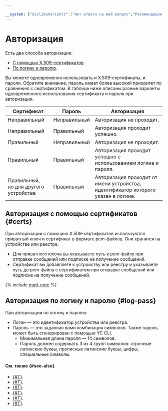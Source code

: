 ```yaml
---

__system: {"dislikeVariants":["Нет ответа на мой вопрос","Рекомендации не помогли","Содержание не соответствует заголовку","Другое"]}
---
```

# Авторизация 

Есть два способа авторизации:
* [С помощью X.509-сертификатов](#certs).
* [По логину и паролю](#log-pass).

Вы можете одновременно использовать и X.509-сертификаты, и пароли. Обратите внимание, пароль имеет более высокий приоритет по сравнению с сертификатом. В таблице ниже описаны разные варианты одновременного использования сертификата и пароля при авторизации.

| Сертификат | Пароль |  Авторизация |
|----|----|----|
| Неправильный | Неправильный | Авторизация не проходит. |
| Неправильный | Правильный |  Авторизация проходит успешно. |
| Правильный | Неправильный |  Авторизация не проходит. |
| Правильный | Правильный | Авторизация проходит успешно с использованием логина и пароля.|
| Правильный, <br>но для другого устройства | Правильный | Авторизация проходит от имени устройства, идентификатор которого указан в логине. |


## Авторизация с помощью сертификатов {#certs}

При авторизации с помощью X.509-сертификатов используются приватный ключ и сертификат в формате pem-файлов. Они хранятся на устройстве или реестре.
* Для приватного ключа вы указываете путь к pem-файлу при отправке сообщений или подписке на получение сообщений.
* Сертификат вы добавляете к устройству или реестру и указываете путь до pem-файла с сертификатом при отправке сообщений или подписке на получение сообщений.

{% include [mqtt-note](../../_includes/iot-core/mqtt-note.md) %}

## Авторизация по логину и паролю {#log-pass}

При авторизации по логину и паролю:
* Логин — это идентификатор устройства или реестра.
* Пароль — это заданная вами комбинация символов. Также пароль может быть сгенерирован с помощью YC CLI.
    * Минимальная длина пароля — 14 символов.
    * Пароль должен содержать 3 из 4 групп символов: строчные латинские буквы, прописные латинские буквы, цифры, специальные символы.

#### См. также {#see-also}

* [{#T}](../concepts/index.md).
* [{#T}](../operations/certificates/create-certificates.md).
* [{#T}](../operations/certificates/device-certificates.md).
* [{#T}](../operations/certificates/registry-certificates.md).
* [{#T}](../operations/password/device-password.md).
* [{#T}](../operations/password/registry-password.md).